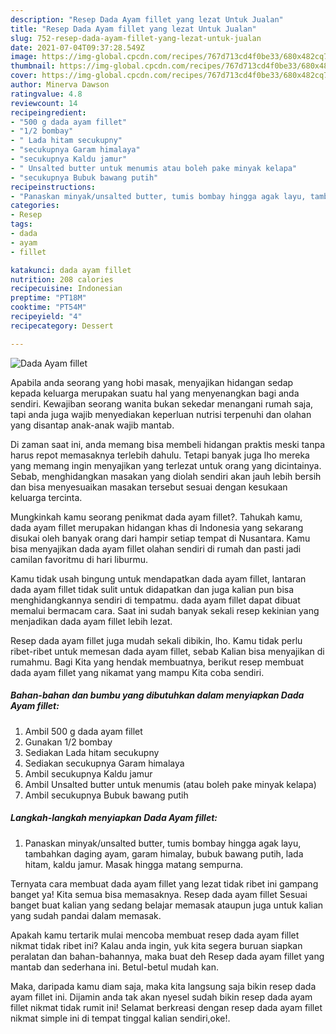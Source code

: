 ```yaml
---
description: "Resep Dada Ayam fillet yang lezat Untuk Jualan"
title: "Resep Dada Ayam fillet yang lezat Untuk Jualan"
slug: 752-resep-dada-ayam-fillet-yang-lezat-untuk-jualan
date: 2021-07-04T09:37:28.549Z
image: https://img-global.cpcdn.com/recipes/767d713cd4f0be33/680x482cq70/dada-ayam-fillet-foto-resep-utama.jpg
thumbnail: https://img-global.cpcdn.com/recipes/767d713cd4f0be33/680x482cq70/dada-ayam-fillet-foto-resep-utama.jpg
cover: https://img-global.cpcdn.com/recipes/767d713cd4f0be33/680x482cq70/dada-ayam-fillet-foto-resep-utama.jpg
author: Minerva Dawson
ratingvalue: 4.8
reviewcount: 14
recipeingredient:
- "500 g dada ayam fillet"
- "1/2 bombay"
- " Lada hitam secukupny"
- "secukupnya Garam himalaya"
- "secukupnya Kaldu jamur"
- " Unsalted butter untuk menumis atau boleh pake minyak kelapa"
- "secukupnya Bubuk bawang putih"
recipeinstructions:
- "Panaskan minyak/unsalted butter, tumis bombay hingga agak layu, tambahkan daging ayam, garam himalay, bubuk bawang putih, lada hitam, kaldu jamur. Masak hingga matang sempurna."
categories:
- Resep
tags:
- dada
- ayam
- fillet

katakunci: dada ayam fillet 
nutrition: 208 calories
recipecuisine: Indonesian
preptime: "PT18M"
cooktime: "PT54M"
recipeyield: "4"
recipecategory: Dessert

---
```



![Dada Ayam fillet](https://img-global.cpcdn.com/recipes/767d713cd4f0be33/680x482cq70/dada-ayam-fillet-foto-resep-utama.jpg)

Apabila anda seorang yang hobi masak, menyajikan hidangan sedap kepada keluarga merupakan suatu hal yang menyenangkan bagi anda sendiri. Kewajiban seorang  wanita bukan sekedar menangani rumah saja, tapi anda juga wajib menyediakan keperluan nutrisi terpenuhi dan olahan yang disantap anak-anak wajib mantab.

Di zaman  saat ini, anda memang bisa membeli hidangan praktis meski tanpa harus repot memasaknya terlebih dahulu. Tetapi banyak juga lho mereka yang memang ingin menyajikan yang terlezat untuk orang yang dicintainya. Sebab, menghidangkan masakan yang diolah sendiri akan jauh lebih bersih dan bisa menyesuaikan masakan tersebut sesuai dengan kesukaan keluarga tercinta. 



Mungkinkah kamu seorang penikmat dada ayam fillet?. Tahukah kamu, dada ayam fillet merupakan hidangan khas di Indonesia yang sekarang disukai oleh banyak orang dari hampir setiap tempat di Nusantara. Kamu bisa menyajikan dada ayam fillet olahan sendiri di rumah dan pasti jadi camilan favoritmu di hari liburmu.

Kamu tidak usah bingung untuk mendapatkan dada ayam fillet, lantaran dada ayam fillet tidak sulit untuk didapatkan dan juga kalian pun bisa menghidangkannya sendiri di tempatmu. dada ayam fillet dapat dibuat memalui bermacam cara. Saat ini sudah banyak sekali resep kekinian yang menjadikan dada ayam fillet lebih lezat.

Resep dada ayam fillet juga mudah sekali dibikin, lho. Kamu tidak perlu ribet-ribet untuk memesan dada ayam fillet, sebab Kalian bisa menyajikan di rumahmu. Bagi Kita yang hendak membuatnya, berikut resep membuat dada ayam fillet yang nikamat yang mampu Kita coba sendiri.

<!--inarticleads1-->

##### Bahan-bahan dan bumbu yang dibutuhkan dalam menyiapkan Dada Ayam fillet:

1. Ambil 500 g dada ayam fillet
1. Gunakan 1/2 bombay
1. Sediakan  Lada hitam secukupny
1. Sediakan secukupnya Garam himalaya
1. Ambil secukupnya Kaldu jamur
1. Ambil  Unsalted butter untuk menumis (atau boleh pake minyak kelapa)
1. Ambil secukupnya Bubuk bawang putih




<!--inarticleads2-->

##### Langkah-langkah menyiapkan Dada Ayam fillet:

1. Panaskan minyak/unsalted butter, tumis bombay hingga agak layu, tambahkan daging ayam, garam himalay, bubuk bawang putih, lada hitam, kaldu jamur. Masak hingga matang sempurna.




Ternyata cara membuat dada ayam fillet yang lezat tidak ribet ini gampang banget ya! Kita semua bisa memasaknya. Resep dada ayam fillet Sesuai banget buat kalian yang sedang belajar memasak ataupun juga untuk kalian yang sudah pandai dalam memasak.

Apakah kamu tertarik mulai mencoba membuat resep dada ayam fillet nikmat tidak ribet ini? Kalau anda ingin, yuk kita segera buruan siapkan peralatan dan bahan-bahannya, maka buat deh Resep dada ayam fillet yang mantab dan sederhana ini. Betul-betul mudah kan. 

Maka, daripada kamu diam saja, maka kita langsung saja bikin resep dada ayam fillet ini. Dijamin anda tak akan nyesel sudah bikin resep dada ayam fillet nikmat tidak rumit ini! Selamat berkreasi dengan resep dada ayam fillet nikmat simple ini di tempat tinggal kalian sendiri,oke!.

